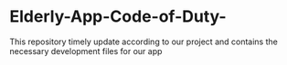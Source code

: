 # Elderly-App-Code-of-Duty-
This repository timely update according to our project and contains the necessary development files for our app
